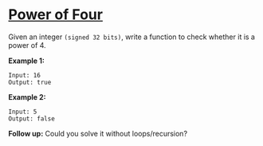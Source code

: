 # [ Power of Four](https://leetcode.com/explore/challenge/card/august-leetcoding-challenge/549/week-1-august-1st-august-7th/3412/)

Given an integer `(signed 32 bits)`, write a function to check whether it is a power of 4.

**Example 1:**

```
Input: 16
Output: true
```

**Example 2:**

```
Input: 5
Output: false
```

**Follow up:** Could you solve it without loops/recursion?
